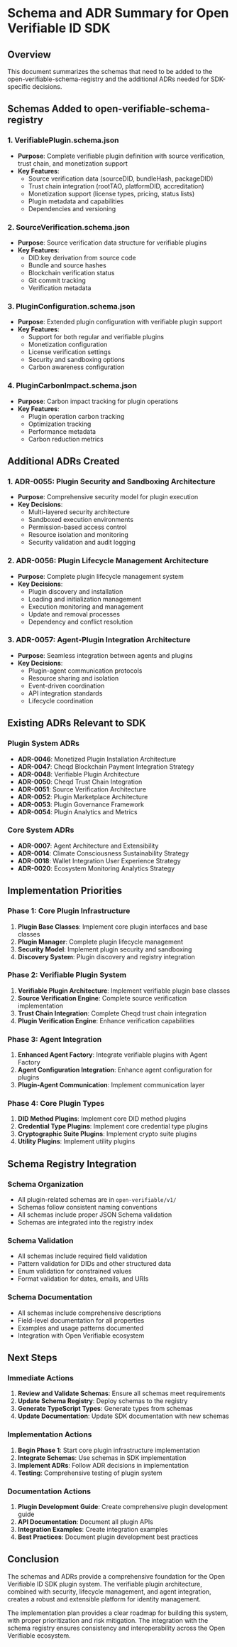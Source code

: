 # Schema and ADR Summary for Open Verifiable ID SDK

## Overview

This document summarizes the schemas that need to be added to the open-verifiable-schema-registry and the additional ADRs needed for SDK-specific decisions.

## Schemas Added to open-verifiable-schema-registry

### 1. VerifiablePlugin.schema.json
- **Purpose**: Complete verifiable plugin definition with source verification, trust chain, and monetization support
- **Key Features**:
  - Source verification data (sourceDID, bundleHash, packageDID)
  - Trust chain integration (rootTAO, platformDID, accreditation)
  - Monetization support (license types, pricing, status lists)
  - Plugin metadata and capabilities
  - Dependencies and versioning

### 2. SourceVerification.schema.json
- **Purpose**: Source verification data structure for verifiable plugins
- **Key Features**:
  - DID:key derivation from source code
  - Bundle and source hashes
  - Blockchain verification status
  - Git commit tracking
  - Verification metadata

### 3. PluginConfiguration.schema.json
- **Purpose**: Extended plugin configuration with verifiable plugin support
- **Key Features**:
  - Support for both regular and verifiable plugins
  - Monetization configuration
  - License verification settings
  - Security and sandboxing options
  - Carbon awareness configuration

### 4. PluginCarbonImpact.schema.json
- **Purpose**: Carbon impact tracking for plugin operations
- **Key Features**:
  - Plugin operation carbon tracking
  - Optimization tracking
  - Performance metadata
  - Carbon reduction metrics

## Additional ADRs Created

### 1. ADR-0055: Plugin Security and Sandboxing Architecture
- **Purpose**: Comprehensive security model for plugin execution
- **Key Decisions**:
  - Multi-layered security architecture
  - Sandboxed execution environments
  - Permission-based access control
  - Resource isolation and monitoring
  - Security validation and audit logging

### 2. ADR-0056: Plugin Lifecycle Management Architecture
- **Purpose**: Complete plugin lifecycle management system
- **Key Decisions**:
  - Plugin discovery and installation
  - Loading and initialization management
  - Execution monitoring and management
  - Update and removal processes
  - Dependency and conflict resolution

### 3. ADR-0057: Agent-Plugin Integration Architecture
- **Purpose**: Seamless integration between agents and plugins
- **Key Decisions**:
  - Plugin-agent communication protocols
  - Resource sharing and isolation
  - Event-driven coordination
  - API integration standards
  - Lifecycle coordination

## Existing ADRs Relevant to SDK

### Plugin System ADRs
- **ADR-0046**: Monetized Plugin Installation Architecture
- **ADR-0047**: Cheqd Blockchain Payment Integration Strategy
- **ADR-0048**: Verifiable Plugin Architecture
- **ADR-0050**: Cheqd Trust Chain Integration
- **ADR-0051**: Source Verification Architecture
- **ADR-0052**: Plugin Marketplace Architecture
- **ADR-0053**: Plugin Governance Framework
- **ADR-0054**: Plugin Analytics and Metrics

### Core System ADRs
- **ADR-0007**: Agent Architecture and Extensibility
- **ADR-0014**: Climate Consciousness Sustainability Strategy
- **ADR-0018**: Wallet Integration User Experience Strategy
- **ADR-0020**: Ecosystem Monitoring Analytics Strategy

## Implementation Priorities

### Phase 1: Core Plugin Infrastructure
1. **Plugin Base Classes**: Implement core plugin interfaces and base classes
2. **Plugin Manager**: Complete plugin lifecycle management
3. **Security Model**: Implement plugin security and sandboxing
4. **Discovery System**: Plugin discovery and registry integration

### Phase 2: Verifiable Plugin System
1. **Verifiable Plugin Architecture**: Implement verifiable plugin base classes
2. **Source Verification Engine**: Complete source verification implementation
3. **Trust Chain Integration**: Complete Cheqd trust chain integration
4. **Plugin Verification Engine**: Enhance verification capabilities

### Phase 3: Agent Integration
1. **Enhanced Agent Factory**: Integrate verifiable plugins with Agent Factory
2. **Agent Configuration Integration**: Enhance agent configuration for plugins
3. **Plugin-Agent Communication**: Implement communication layer

### Phase 4: Core Plugin Types
1. **DID Method Plugins**: Implement core DID method plugins
2. **Credential Type Plugins**: Implement core credential type plugins
3. **Cryptographic Suite Plugins**: Implement crypto suite plugins
4. **Utility Plugins**: Implement utility plugins

## Schema Registry Integration

### Schema Organization
- All plugin-related schemas are in `open-verifiable/v1/`
- Schemas follow consistent naming conventions
- All schemas include proper JSON Schema validation
- Schemas are integrated into the registry index

### Schema Validation
- All schemas include required field validation
- Pattern validation for DIDs and other structured data
- Enum validation for constrained values
- Format validation for dates, emails, and URIs

### Schema Documentation
- All schemas include comprehensive descriptions
- Field-level documentation for all properties
- Examples and usage patterns documented
- Integration with Open Verifiable ecosystem

## Next Steps

### Immediate Actions
1. **Review and Validate Schemas**: Ensure all schemas meet requirements
2. **Update Schema Registry**: Deploy schemas to the registry
3. **Generate TypeScript Types**: Generate types from schemas
4. **Update Documentation**: Update SDK documentation with new schemas

### Implementation Actions
1. **Begin Phase 1**: Start core plugin infrastructure implementation
2. **Integrate Schemas**: Use schemas in SDK implementation
3. **Implement ADRs**: Follow ADR decisions in implementation
4. **Testing**: Comprehensive testing of plugin system

### Documentation Actions
1. **Plugin Development Guide**: Create comprehensive plugin development guide
2. **API Documentation**: Document all plugin APIs
3. **Integration Examples**: Create integration examples
4. **Best Practices**: Document plugin development best practices

## Conclusion

The schemas and ADRs provide a comprehensive foundation for the Open Verifiable ID SDK plugin system. The verifiable plugin architecture, combined with security, lifecycle management, and agent integration, creates a robust and extensible platform for identity management.

The implementation plan provides a clear roadmap for building this system, with proper prioritization and risk mitigation. The integration with the schema registry ensures consistency and interoperability across the Open Verifiable ecosystem. 